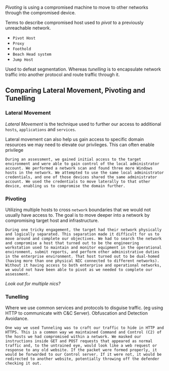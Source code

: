 *Pivoting* is using a compromised machine to move to other networks through the compromised device.

Terms to describe compromised host used to *pivot* to a previously unreachable network.
- `Pivot Host`
- `Proxy`
- `Foothold`
- `Beach Head system`
- `Jump Host`

Used to defeat segmentation. Whereas *tunelling* is to encapsulate network traffic into another protocol and route traffic through it.

## Comparing Lateral Movement, Pivoting and Tunelling
### Lateral Movement
*Lateral Movement* is the technique used to further our access to additional `hosts`, `applications` and `services`.

Lateral movement can also help us gain access to specific domain resources we may need to elevate our privileges. This can often enable privilege
```
During an assessment, we gained initial access to the target environment and were able to gain control of the local administrator account. We performed a network scan and found three more Windows hosts in the network. We attempted to use the same local administrator credentials, and one of those devices shared the same administrator account. We used the credentials to move laterally to that other device, enabling us to compromise the domain further.
```

### Pivoting
Utilizing multiple hosts to cross `network` boundaries that we would not usually have access to. The goal is to move deeper into a network by compromising target host and infrastructure.

```
During one tricky engagement, the target had their network physically and logically separated. This separation made it difficult for us to move around and complete our objectives. We had to search the network and compromise a host that turned out to be the engineering workstation used to maintain and monitor equipment in the operational environment, submit reports, and perform other administrative duties in the enterprise environment. That host turned out to be dual-homed (having more than one physical NIC connected to different networks). Without it having access to both enterprise and operational networks, we would not have been able to pivot as we needed to complete our assessment.
```

_Look out for multiple nics?_ 

### Tunelling
Where we use common services and protocols to disguise traffic. (eg using HTTP to communicate with C&C Server). Obfuscation and Detection Avoidance.

```
One way we used Tunneling was to craft our traffic to hide in HTTP and HTTPS. This is a common way we maintained Command and Control (C2) of the hosts we had compromised within a network. We masked our instructions inside GET and POST requests that appeared as normal traffic and, to the untrained eye, would look like a web request or response to any old website. If the packet were formed properly, it would be forwarded to our Control server. If it were not, it would be redirected to another website, potentially throwing off the defender checking it out.
```

